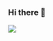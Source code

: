 ### Hi there 👋

<img src="https://github-readme-stats.vercel.app/api?username=cyril1010&&show_icons=true&title_color=ffffff&icon_color=bb2acf&text_color=daf7dc&bg_color=151515">

<!--
**cyril1010/cyril1010** is a ✨ _special_ ✨ repository because its `README.md` (this file) appears on your GitHub profile.

Here are some ideas to get you started:

- 🔭 I’m currently working on ...
- 🌱 I’m currently learning ...
- 👯 I’m looking to collaborate on ...
- 🤔 I’m looking for help with ...
- 💬 Ask me about ...
- 📫 How to reach me: ...
- 😄 Pronouns: ...
- ⚡ Fun fact: ...
-->

